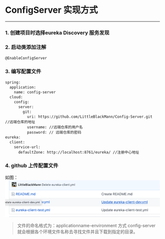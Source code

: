 # ConfigServer 实现方式

----------------------

### 1. 创建项目时选择eureka Discovery 服务发现
### 2. 启动类添加注解

```
@EnableConfigServer
```

### 3. 编写配置文件

```
spring:
  application:
    name: config-server
  cloud:
    config:
      server:
        git:
          uri: https://github.com/LittleBlackMann/Config-Server.git  //远端仓库的地址
          username: //远端仓库的用户名
          password: // 远端仓库的密码
eureka:
  client:
    service-url:
      defaultZone: http://localhost:8761/eureka/ //注册中心地址
```
### 4. github 上传配置文件

如图：
![文件截图](https://github.com/LittleBlackMann/Note/blob/master/Image/config-server1.png?raw=true "配置中心文件")

> 文件的命名格式为：applicationname-environment 方式
> config-server 就会根据各个环境文件名称去寻找文件并且下载到指定的目录。
